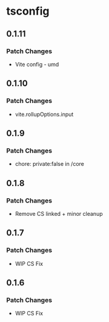 # tsconfig

## 0.1.11

### Patch Changes

- Vite config - umd

## 0.1.10

### Patch Changes

- vite.rollupOptions.input

## 0.1.9

### Patch Changes

- chore: private:false in /core

## 0.1.8

### Patch Changes

- Remove CS linked + minor cleanup

## 0.1.7

### Patch Changes

- WIP CS Fix

## 0.1.6

### Patch Changes

- WIP CS Fix
